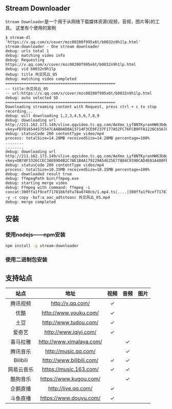 ## Stream Downloader
`Stream Downloader`是一个用于从网络下载媒体资源(视频，音频，图片等)的工具。
这里有个使用的案例

	$ stream-dl 'https://v.qq.com/x/cover/mzc00200f995x6t/b0032n9h1lp.html'
	stream-downloader - One stream downloader
	debug: urls total 1
	debug: matching video info
	debug: Requesting https://v.qq.com/x/cover/mzc00200f995x6t/b0032n9h1lp.html
	debug: vid b0032n9h1lp
	debug: title 外交风云_05
	debug: matching video completed
	================================================
	-- title:外交风云_05
	-- url:https://v.qq.com/x/cover/mzc00200f995x6t/b0032n9h1lp.html
	debug: auto selected SD
	================================================
	Downloading streaming content with Request, press ctrl + c to stop recording...
	debug: will downloading 1,2,3,4,5,6,7,8,9
	debug: downloading url http://211.162.173.149/vlive.qqvideo.tc.qq.com/AeXmx_Lyf8NTKyranHW63b0gcNIqVYyXRNquS1JVP524/uwMROfz2r5zAoaQXGdGnC2dfKb8lyKS1sskNZcPDHZeE8qgJ/l00326604nv.p203.1.mp4?vkey=FD7D16544575547CAAB0AD8A13714F3CE9F237F177A52FC76FCB9FFA1226C6567AA28553FDE74B25EEBDFEC581D1E09F61537ACA7C2845A426633DECAB8088FF45FA8F9A277229D6F59FCF172F411CCA6A5B490888B0EA4AC1A7D27671F221B954631CB2B2E01D8ABF2E4BFE4ED973BA
	debug: statusCode 200 contentType video/mp4
	process: totalSize=14.28MB receivedSize=14.28MB percentage=100%
	........
	........
	debug: downloading url http://211.162.173.149/vlive.qqvideo.tc.qq.com/AeXmx_Lyf8NTKyranHW63b0gcNIqVYyXRNquS1JVP524/uwMROfz2r5zAoaQXGdGnC2dfKb8lyKS1sskNZcPDHZeE8qgJ/l00326604nv.p203.9.mp4?vkey=DB74F3326CCEC3AE09D4B2C7AE1B4A179229A54E25E77884C9390CAD4E01A408FBCF8F739A3CD2606DA8403D8A6A99AB23D861B670CFE1DCF330FA260168CAFC68B221920A14ED51BF3C1DA17412F2F41B13A8ADF5AF726280167ED7678F697D889E7DF8DE08D4DB9BA1C6A18074865D
	debug: statusCode 200 contentType video/mp4
	process: totalSize=10.35MB receivedSize=10.35MB percentage=100%
	debug: downloaded result true
	debug: ffmpegPath bin\ffmpeg.exe
	debug: starting merge video
	debug: Ffmpeg with command: ffmpeg -i concat:300ffa1f9cef71781b6fdfa78a0740cb/1.mp4.ts|....|300ffa1f9cef71781b6fdfa78a0740cb/9.mp4.ts -y -c copy -bsf:a aac_adtstoasc 外交风云_05.mp4
	debug: merge completed

## 安装
### 使用nodejs——npm安装
```sh
npm install -g stream-downloader
```
### 使用二进制包安装

## 支持站点

|  站点  |         地址          | 视频 | 音频 | 图片 |
| :----: | :-------------------: | :--: | :--: | :--: |
| 腾讯视频 |   http://v.qq.com/    |  ✓   |      |      |
|  优酷  | http://www.youku.com/ |  ✓   |      |      |
|  土豆  | http://www.tudou.com/ |  ✓   |      |      |
| 爱奇艺 | http://www.iqiyi.com/ |  ✓   |      |      |
| 喜马拉雅 | http://www.ximalaya.com/ |     |   ✓   |      |
| 腾讯音乐 | http://music.qq.com/ |     |   ✓   |      |
| Bilibili | http://www.bilibili.com/ |  ✓   |   ✓   |      |
| 网易云音乐 | https://music.163.com/ |  ✓   |   ✓   |      |
| 酷狗音乐 | https://www.kugou.com/ |      |   ✓   |      |
| 企鹅直播 | http://live.qq.com/ |  ✓   |      |      |
| 斗鱼直播 | https://www.douyu.com/ |  ✓   |      |      |